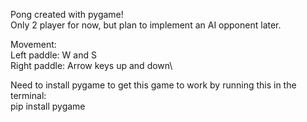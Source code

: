 Pong created with pygame!\
Only 2 player for now, but plan to implement an AI opponent later.

Movement:\
Left paddle: W and S\
Right paddle: Arrow keys up and down\

Need to install pygame to get this game to work by running this in the terminal:\
pip install pygame